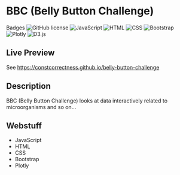 # BBC (Belly Button Challenge)

Badges
![GitHub license](https://img.shields.io/badge/license-GPLv3-blue.svg)
![JavaScript](https://img.shields.io/badge/JavaScript-ES6-yellow.svg)
![HTML](https://img.shields.io/badge/HTML5-orange.svg)
![CSS](https://img.shields.io/badge/CSS3-blue.svg)
![Bootstrap](https://img.shields.io/badge/Bootstrap-5.3.2-blue.svg)
![Plotly](https://img.shields.io/badge/Plotly-2.11.0-blue.svg)
![D3.js](https://img.shields.io/badge/D3.js-7.8.4-blue.svg)

## Live Preview

See https://constcorrectness.github.io/belly-button-challenge

## Description
BBC (Belly Button Challenge) looks at data interactively related to microorganisms and so on...

## Webstuff
- JavaScript
- HTML
- CSS
- Bootstrap
- Plotly

